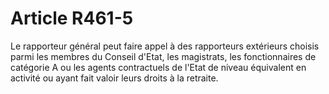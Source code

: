 # Article R461-5

<p>Le rapporteur général peut faire appel à des rapporteurs extérieurs choisis parmi les membres du Conseil d'Etat, les magistrats, les fonctionnaires de catégorie A ou les agents contractuels de l'Etat de niveau équivalent en activité ou ayant fait valoir leurs droits à la retraite.</p>